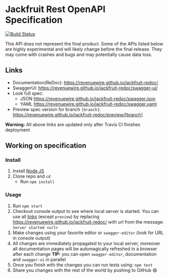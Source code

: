 # Jackfruit Rest OpenAPI Specification
[![Build Status](https://travis-ci.org/revenuewire/jackfruit-redoc.svg?branch=master)](https://travis-ci.org/revenuewire/jackfruit-redoc)

This API does not represent the final product. Some of the APIs listed below are highly experimental and will likely change before the final release. They may come with crashes and bugs and may potentially cause data loss.

## Links

- Documentation(ReDoc): https://revenuewire.github.io/jackfruit-redoc/
- SwaggerUI: https://revenuewire.github.io/jackfruit-redoc/swagger-ui/
- Look full spec:
    + JSON https://revenuewire.github.io/jackfruit-redoc/swagger.json
    + YAML https://revenuewire.github.io/jackfruit-redoc/swagger.yaml
- Preview spec version for branch `[branch]`: https://revenuewire.github.io/jackfruit-redoc/preview/[branch]

**Warning:** All above links are updated only after Travis CI finishes deployment

## Working on specification
### Install

1. Install [Node JS](https://nodejs.org/)
2. Clone repo and `cd`
    + Run `npm install`

### Usage

1. Run `npm start`
2. Checkout console output to see where local server is started. You can use all [links](#links) (except `preview`) by replacing https://revenuewire.github.io/jackfruit-redoc/ with url from the message: `Server started <url>`
3. Make changes using your favorite editor or `swagger-editor` (look for URL in console output)
4. All changes are immediately propagated to your local server, moreover all documentation pages will be automagically refreshed in a browser after each change
**TIP:** you can open `swagger-editor`, documentation and `swagger-ui` in parallel
5. Once you finish with the changes you can run tests using: `npm test`
6. Share you changes with the rest of the world by pushing to GitHub :smile:
